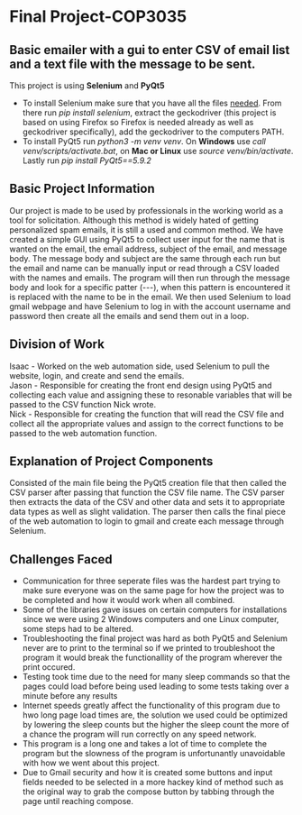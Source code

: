 # Final Project-COP3035
## Basic emailer with a gui to enter CSV of email list and a text file with the message to be sent. 
This project is using **Selenium** and **PyQt5**

*    To install Selenium make sure that you have all the files [needed](https://selenium-python.readthedocs.io/installation.html). From there run *pip install selenium*, extract the geckodriver (this project is based on using Firefox so Firefox is needed already as well as geckodriver specifically), add the geckodriver to the computers PATH.
*    To install PyQt5 run *python3 -m venv venv*. On **Windows** use *call venv/scripts/activate.bat*, on **Mac or Linux** use *source venv/bin/activate*. Lastly run *pip install PyQt5==5.9.2*

## Basic Project Information
Our project is made to be used by professionals in the working world as a tool for solicitation. Although this method is widely hated of getting personalized spam emails, it is still a used and common method. We have created a simple GUI using PyQt5 to collect user input for the name that is wanted on the email, the email address, subject of the email, and message body. The message body and subject are the same through each run but the email and name can be manually input or read through a CSV loaded with the names and emails. The program will then run through the message body and look for a specific patter (---), when this pattern is encountered it is replaced with the name to be in the email. We then used Selenium to load gmail webpage and have Selenium to log in with the account username and password then create all the emails and send them out in a loop.

## Division of Work
Isaac - Worked on the web automation side, used Selenium to pull the website, login, and create and send the emails.<br/>
Jason - Responsible for creating the front end design using PyQt5 and collecting each value and assigning these to resonable variables that will be passed to the CSV function Nick wrote.<br/>
Nick - Responsible for creating the function that will read the CSV file and collect all the appropriate values and assign to the correct functions to be passed to the web automation function.<br/>

## Explanation of Project Components
Consisted of the main file being the PyQt5 creation file that then called the CSV parser after passing that function the CSV file name. The CSV parser then extracts the data of the CSV and other data and sets it to appropriate data types as well as slight validation. The parser then calls the final piece of the web automation to login to gmail and create each message through Selenium.

## Challenges Faced
* Communication for three seperate files was the hardest part trying to make sure everyone was on the same page for how the project was to be completed and how it would work when all combined.
* Some of the libraries gave issues on certain computers for installations since we were using 2 Windows computers and one Linux computer, some steps had to be altered.
* Troubleshooting the final project was hard as both PyQt5 and Selenium never are to print to the terminal so if we printed to troubleshoot the program it would break the functionallity of the program wherever the print occured.
* Testing took time due to the need for many sleep commands so that the pages could load before being used leading to some tests taking over a minute before any results
* Internet speeds greatly affect the functionality of this program due to hwo long page load times are, the solution we used could be optimized by lowering the sleep counts but the higher the sleep count the more of a chance the program will run correctly on any speed network.
* This program is a long one and takes a lot of time to complete the program but the slowness of the program is unfortunantly unavoidable with how we went about this project.
* Due to Gmail security and how it is created some buttons and input fields needed to be selected in a more hackey kind of method such as the original way to grab the compose button by tabbing through the page until reaching compose.
